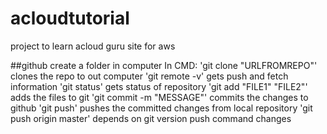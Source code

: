 # acloudtutorial
project to learn acloud guru site for aws

##github
create a folder in computer
In CMD:
  'git clone "URLFROMREPO"'
                        clones the repo to out computer
  'git remote -v'
                gets push and fetch information
  'git status'
              gets status of repository
  'git add "FILE1" "FILE2"'
              adds the files to git
  'git commit -m "MESSAGE"'
              commits the changes to github
  'git push'
            pushes the committed changes from local repository
  'git push origin master'
            depends on git version push command changes
